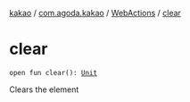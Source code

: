 [kakao](../../index.md) / [com.agoda.kakao](../index.md) / [WebActions](index.md) / [clear](./clear.md)

# clear

`open fun clear(): `[`Unit`](https://kotlinlang.org/api/latest/jvm/stdlib/kotlin/-unit/index.html)

Clears the element

